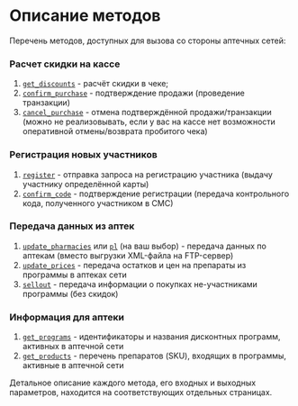 # Описание методов

Перечень методов, доступных для вызова со стороны аптечных сетей:

### Расчет скидки на кассе

1. [`get_discounts`](get_discounts.md) - расчёт скидки в чеке;
2. [`confirm_purchase`](confirm_purchase.md) - подтверждение продажи (проведение транзакции)
3. [`cancel_purchase`](cancel_puchase.md) - отмена подтверждённой продажи/транзакции (можно не реализовывать, если у вас на кассе нет возможности оперативной отмены/возврата пробитого чека)

### Регистрация новых участников
1. [`register`](register.md) - отправка запроса на регистрацию участника (выдачу участнику определённой карты)
2. [`confirm_code`](confirm_code.md) - подтверждение регистрации (передача контрольного кода, полученного участником в СМС)

### Передача данных из аптек

1. [`update_pharmacies`](update_pharmacies.md) или [`pl`](pl.md) (на ваш выбор) - передача данных по аптекам (вместо выгрузки XML-файла на FTP-сервер)
2. [`update_prices`](update_prices.md) - передача остатков и цен на препараты из программы в аптеках сети
3. [`sellout`](sellout.md) - передача информации о покупках не-участниками программы (без скидок)

### Информация для аптеки

1. [`get_programs`](get_programs.md) - идентификаторы и названия дисконтных программ, активных в аптечной сети
2. [`get_products`](get_products.md) - перечень препаратов (SKU), входящих в программы, активные в аптечной сети

Детальное описание каждого метода, его входных и выходных параметров, находится на соответствующих отдельных страницах.